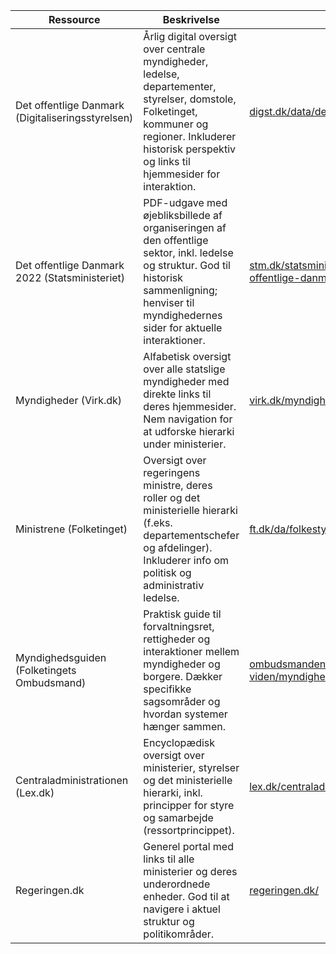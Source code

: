 | Ressource                  | Beskrivelse                                                                 | URL                                                                 |
|----------------------------|-----------------------------------------------------------------------------|---------------------------------------------------------------------|
| Det offentlige Danmark (Digitaliseringsstyrelsen) | Årlig digital oversigt over centrale myndigheder, ledelse, departementer, styrelser, domstole, Folketinget, kommuner og regioner. Inkluderer historisk perspektiv og links til hjemmesider for interaktion. | [digst.dk/data/det-offentlige-danmark/](https://digst.dk/data/det-offentlige-danmark/) |
| Det offentlige Danmark 2022 (Statsministeriet) | PDF-udgave med øjebliksbillede af organiseringen af den offentlige sektor, inkl. ledelse og struktur. God til historisk sammenligning; henviser til myndighedernes sider for aktuelle interaktioner. | [stm.dk/statsministeriet/publikationer/det-offentlige-danmark-2022/](https://stm.dk/statsministeriet/publikationer/det-offentlige-danmark-2022/) |
| Myndigheder (Virk.dk)     | Alfabetisk oversigt over alle statslige myndigheder med direkte links til deres hjemmesider. Nem navigation for at udforske hierarki under ministerier. | [virk.dk/myndigheder/](https://virk.dk/myndigheder/) |
| Ministrene (Folketinget)  | Oversigt over regeringens ministre, deres roller og det ministerielle hierarki (f.eks. departementschefer og afdelinger). Inkluderer info om politisk og administrativ ledelse. | [ft.dk/da/folkestyret/regeringen/ministrene](https://www.ft.dk/da/folkestyret/regeringen/ministrene) |
| Myndighedsguiden (Folketingets Ombudsmand) | Praktisk guide til forvaltningsret, rettigheder og interaktioner mellem myndigheder og borgere. Dækker specifikke sagsområder og hvordan systemer hænger sammen. | [ombudsmanden.dk/find-viden/myndighedsguiden](https://www.ombudsmanden.dk/find-viden/myndighedsguiden) |
| Centraladministrationen (Lex.dk) | Encyclopædisk oversigt over ministerier, styrelser og det ministerielle hierarki, inkl. principper for styre og samarbejde (ressortprincippet). | [lex.dk/centraladministrationen](https://lex.dk/centraladministrationen) |
| Regeringen.dk             | Generel portal med links til alle ministerier og deres underordnede enheder. God til at navigere i aktuel struktur og politikområder. | [regeringen.dk/](https://www.regeringen.dk/) |

